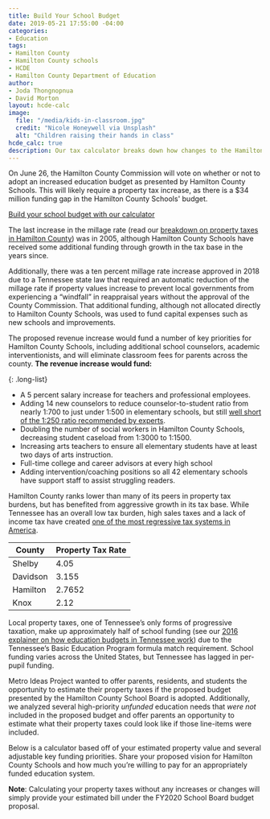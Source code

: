 ```yaml
---
title: Build Your School Budget
date: 2019-05-21 17:55:00 -04:00
categories:
- Education
tags:
- Hamilton County
- Hamilton County schools
- HCDE
- Hamilton County Department of Education
author:
- Joda Thongnopnua
- David Morton
layout: hcde-calc
image:
  file: "/media/kids-in-classroom.jpg"
  credit: "Nicole Honeywell via Unsplash"
  alt: "Children raising their hands in class"
hcde_calc: true
description: Our tax calculator breaks down how changes to the Hamilton County school system would impact your household budget.
---
```


On June 26, the Hamilton County Commission will vote on whether or not to adopt an increased education budget as presented by Hamilton County Schools. This will likely require a property tax increase, as there is a $34 million funding gap in the Hamilton County Schools' budget.


<a href="#react-root">Build your school budget with our calculator</a>

The last increase in the millage rate (read our [breakdown on property taxes in Hamilton County](https://metroideas.org/projects/tax-revenue-in-hamilton-county/)) was in 2005, although Hamilton County Schools have received some additional funding through growth in the tax base in the years since.

Additionally, there was a ten percent millage rate increase approved in 2018 due to a Tennessee state law that required an automatic reduction of the millage rate if property values increase to prevent local governments from experiencing a “windfall” in reappraisal years without the approval of the County Commission. That additional funding, although not allocated directly to Hamilton County Schools, was used to fund capital expenses such as new schools and improvements.

The proposed revenue increase would fund a number of key priorities for Hamilton County Schools, including additional school counselors, academic interventionists, and will eliminate classroom fees for parents across the county. **The revenue increase would fund:**

{: .long-list}
+ A 5 percent salary increase for teachers and professional employees.
+ Adding 14 new counselors to reduce counselor-to-student ratio from nearly 1:700 to just under 1:500 in elementary schools, but still [well short of the 1:250 ratio recommended by experts](https://www.schoolcounselor.org/asca/media/asca/home/Ratios15-16.pdf).
+ Doubling the number of social workers in Hamilton County Schools, decreasing student caseload from 1:3000 to 1:1500.
+ Increasing arts teachers to ensure all elementary students have at least two days of arts instruction.
+ Full-time college and career advisors at every high school
+ Adding intervention/coaching positions so all 42 elementary schools have support staff to assist struggling readers.

Hamilton County ranks lower than many of its peers in property tax burdens, but has benefited from aggressive growth in its tax base. While Tennessee has an overall low tax burden, high sales taxes and a lack of income tax have created [one of the most regressive tax systems in America](https://itep.org/wp-content/uploads/whopays-ITEP-2018.pdf).

<table>
  <thead>
    <tr>
      <th>County</th>
      <th>Property Tax Rate</th>
    </tr>
  </thead>
  <tbody>
    <tr>
      <td>Shelby</td>
      <td>4.05</td>
    </tr>
    <tr>
      <td>Davidson</td>
      <td>3.155</td>
    </tr>
    <tr>
      <td>Hamilton</td>
      <td>2.7652</td>
    </tr>
    <tr>
      <td>Knox</td>
      <td>2.12</td>
    </tr>
  </tbody>
</table>

Local property taxes, one of Tennessee’s only forms of progressive taxation, make up approximately half of school funding (see our [2016 explainer on how education budgets in Tennessee work](https://metroideas.org/projects/the-cost-of-education/)) due to the Tennessee’s Basic Education Program formula match requirement. School funding varies across the United States, but Tennessee has lagged in per-pupil funding.

<div id="map"></div>
<script src="//pym.nprapps.org/pym.v1.min.js"></script>
<script>
  var url   = "https://graphics.metroideas.org/maps/us-education-spending-per-student/";
  new pym.Parent("map", url, {});
</script>

Metro Ideas Project wanted to offer parents, residents, and students the opportunity to estimate their property taxes if the proposed budget presented by the Hamilton County School Board is adopted. Additionally, we analyzed several high-priority _unfunded_ education needs that _were not_ included in the proposed budget and offer parents an opportunity to estimate what their property taxes could look like if those line-items were included.

Below is a calculator based off of your estimated property value and several adjustable key funding priorities. Share your proposed vision for Hamilton County Schools and how much you’re willing to pay for an appropriately funded education system.

**Note**: Calculating your property taxes without any increases or changes will simply provide your estimated bill under the FY2020 School Board budget proposal.
